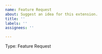 ```yaml
---
name: Feature Request
about: Suggest an idea for this extension.
title: ''
labels: ''
assignees: ''

---
```


Type: Feature Request

<!-- Prior to creating a feature request, please review
existing issues at https://github.com/ARM-software/vscode-keil-studio-pack/issues
to avoid creating duplicates.
-->

<!-- Describe the feature you'd like. -->
